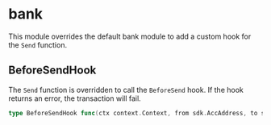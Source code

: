 # bank

This module overrides the default bank module to add a custom hook for the `Send` function.

## BeforeSendHook

The `Send` function is overridden to call the `BeforeSend` hook.
If the hook returns an error, the transaction will fail.

```go
type BeforeSendHook func(ctx context.Context, from sdk.AccAddress, to sdk.AccAddress, amount sdk.Coins) error
```
